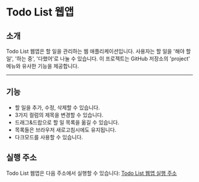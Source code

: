 # Todo List 웹앱

## 소개
Todo List 웹앱은 할 일을 관리하는 웹 애플리케이션입니다.  사용자는 할 일을 '해야 할 일', '하는 중', '다했어'로 나눌 수 있습니다. 
이 프로젝트는 GitHub 저장소의 'project' 메뉴와 유사한 기능을 제공합니다.

---

## 기능
- 할 일을 추가, 수정, 삭제할 수 있습니다.
- 3가지 컬럼의 제목을 변경할 수 있습니다.
- 드래그&드랍으로 할 일 목록을 옮길 수 있습니다.
- 목록들은 브라우저 새로고침시에도 유지됩니다.
- 다크모드를 사용할 수 있습니다.

## 실행 주소
Todo List 웹앱은 다음 주소에서 실행할 수 있습니다: [Todo List 웹앱 실행 주소](https://vanilla-todolist-sable.vercel.app)
